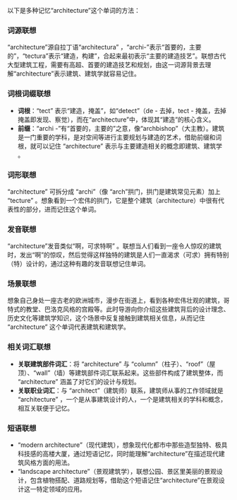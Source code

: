 以下是多种记忆“architecture”这个单词的方法：

### 词源联想
“architecture”源自拉丁语“architectura” ，“archi-”表示“首要的，主要的”，“tectura”表示“建造，构建”，合起来最初表示“主要的建造技艺”。联想古代大型建筑工程，需要有高超、首要的建造技艺和规划，由这一词源背景去理解“architecture”表示建筑、建筑学就容易记住。

### 词根词缀联想
 - **词根**：“tect” 表示“建造，掩盖”，如“detect”（de - 去掉，tect - 掩盖，去掉掩盖即发现、察觉），而在“architecture”中，体现其“建造”的核心含义。
 - **前缀**：“archi -”有“首要的，主要的”之意，像“archbishop”（大主教）。建筑是一门重要的学科，是对空间等进行主要规划与建造的艺术，借助前缀和词根，就可以记住 “architecture” 表示与主要建造相关的概念即建筑、建筑学 。

### 词形联想
“architecture” 可拆分成 “archi”（像 “arch”拱门，拱门是建筑常见元素）加上 “tecture” 。想象看到一个宏伟的拱门，它是整个建筑（architecture）中很有代表性的部分，进而记住这个单词。

### 发音联想
“architecture”发音类似“啊，可求特啊” 。联想当人们看到一座令人惊叹的建筑时，发出“啊”的惊叹，然后觉得这样独特的建筑是人们一直渴求（可求）拥有特别（特）设计的，通过这种有趣的发音联想记住单词。

### 场景联想
想象自己身处一座古老的欧洲城市，漫步在街道上，看到各种宏伟壮观的建筑，哥特式的教堂、巴洛克风格的宫殿等。此时导游向你介绍这些建筑背后的设计理念、历史文化等建筑学知识，这个场景中反复接触到建筑相关信息，从而记住 “architecture” 这个单词代表建筑和建筑学。

### 相关词汇联想
 - **关联建筑部件词汇**：将 “architecture” 与 “column”（柱子）、“roof”（屋顶）、“wall”（墙）等建筑部件词汇联系起来。这些部件构成了建筑整体，而 “architecture” 涵盖了对它们的设计与规划。
 - **关联职业词汇**：与 “architect”（建筑师）联系，建筑师从事的工作领域就是 “architecture” ，一个是从事建筑设计的人，一个是建筑相关的学科和概念，相互关联便于记忆。

### 短语联想
 - “modern architecture”（现代建筑），想象现代化都市中那些造型独特、极具科技感的高楼大厦，通过短语记忆，同时能理解“architecture”在描述现代建筑风格方面的用法。
 - “landscape architecture”（景观建筑学），联想公园、景区里美丽的景观设计，包含植物搭配、道路规划等，借助这个短语记住“architecture”在景观设计这一特定领域的应用。 